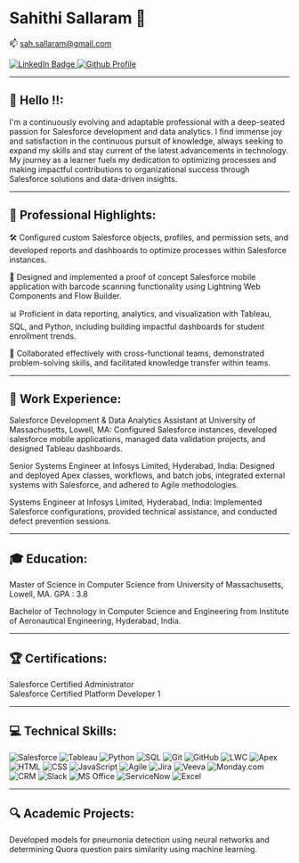 # Sahithi Sallaram 👩

📫 sah.sallaram@gmail.com


<div id="badges">
  <a href=https://www.linkedin.com/in/sahithi-sallaram-397410105/>
    <img src="https://img.shields.io/badge/LinkedIn-blue?style=for-the-badge&logo=linkedin&logoColor=white" alt="LinkedIn Badge"/>
  </a> 
  <a href=https://github.com/sahsallaram>
    <img src="https://img.shields.io/badge/GitHub-Profile-black?style=for-the-badge&logo=github" alt="Github Profile"/>
  </a>
</div>

---

## 👋 Hello !!:

I'm a continuously evolving and adaptable professional with a deep-seated passion for Salesforce development and data analytics. I find immense joy and satisfaction in the continuous pursuit of knowledge, always seeking to expand my skills and stay current of the latest advancements in technology. My journey as a learner fuels my dedication to optimizing processes and making impactful contributions to organizational success through Salesforce solutions and data-driven insights.

---

 ## 🚀 Professional Highlights:

🛠️ Configured custom Salesforce objects, profiles, and permission sets, and developed reports and dashboards to optimize processes within Salesforce instances.

📱 Designed and implemented a proof of concept Salesforce mobile application with barcode scanning functionality using Lightning Web Components and Flow Builder.

📊 Proficient in data reporting, analytics, and visualization with Tableau, SQL, and Python, including building impactful dashboards for student enrollment trends.

💼 Collaborated effectively with cross-functional teams, demonstrated problem-solving skills, and facilitated knowledge transfer within teams.

---

 ## 💼 Work Experience:

Salesforce Development & Data Analytics Assistant at University of Massachusetts, Lowell, MA: Configured Salesforce instances, developed salesforce mobile applications, managed data validation projects, and designed Tableau dashboards.

Senior Systems Engineer at Infosys Limited, Hyderabad, India: Designed and deployed Apex classes, workflows, and batch jobs, integrated external systems with Salesforce, and adhered to Agile methodologies.

Systems Engineer at Infosys Limited, Hyderabad, India: Implemented Salesforce configurations, provided technical assistance, and conducted defect prevention sessions.

---

 ## 🎓 Education:

Master of Science in Computer Science from University of Massachusetts, Lowell, MA. GPA : 3.8

Bachelor of Technology in Computer Science and Engineering from Institute of Aeronautical Engineering, Hyderabad, India. 

---

 ## 🏆 Certifications: 

Salesforce Certified Administrator <br>
Salesforce Certified Platform Developer 1

---

 ## 💻 Technical Skills: 
 

![Salesforce](https://img.shields.io/badge/Salesforce-blue?style=for-the-badge&logo=salesforce&logoColor=white)
![Tableau](https://img.shields.io/badge/Tableau-green?style=for-the-badge&logo=tableau&logoColor=white)
![Python](https://img.shields.io/badge/Python-yellow?style=for-the-badge&logo=python&logoColor=white)
![SQL](https://img.shields.io/badge/SQL-orange?style=for-the-badge&logo=sql&logoColor=white)
![Git](https://img.shields.io/badge/Git-red?style=for-the-badge&logo=git&logoColor=white)
![GitHub](https://img.shields.io/badge/GitHub-purple?style=for-the-badge&logo=github&logoColor=white)
![LWC](https://img.shields.io/badge/LWC-orange?style=for-the-badge&logo=lightning&logoColor=white)
![Apex](https://img.shields.io/badge/Apex-blue?style=for-the-badge&logo=salesforce&logoColor=white)
![HTML](https://img.shields.io/badge/HTML-yellow?style=for-the-badge&logo=html5&logoColor=white)
![CSS](https://img.shields.io/badge/CSS-yellowgreen?style=for-the-badge&logo=css3&logoColor=white)
![JavaScript](https://img.shields.io/badge/JavaScript-green?style=for-the-badge&logo=javascript&logoColor=white)
![Agile](https://img.shields.io/badge/Agile-blue?style=for-the-badge&logo=agile&logoColor=white)
![Jira](https://img.shields.io/badge/Jira-green?style=for-the-badge&logo=jira&logoColor=white)
![Veeva](https://img.shields.io/badge/Veeva-blue?style=for-the-badge&logo=veeva&logoColor=white)
![Monday.com](https://img.shields.io/badge/Monday.com-green?style=for-the-badge&logo=mondaydotcom&logoColor=white)
![CRM](https://img.shields.io/badge/CRM-red?style=for-the-badge&logo=hubspot&logoColor=white)
![Slack](https://img.shields.io/badge/Slack-purple?style=for-the-badge&logo=slack&logoColor=white)
![MS Office](https://img.shields.io/badge/MS%20Office-orange?style=for-the-badge&logo=microsoft-office&logoColor=white)
![ServiceNow](https://img.shields.io/badge/ServiceNow-red?style=for-the-badge&logo=servicenow&logoColor=white)
![Excel](https://img.shields.io/badge/Excel-purple?style=for-the-badge&logo=microsoft-excel&logoColor=white)




---

 ## 🔍 Academic Projects: 
Developed models for pneumonia detection using neural networks and determining Quora question pairs similarity using machine learning.

